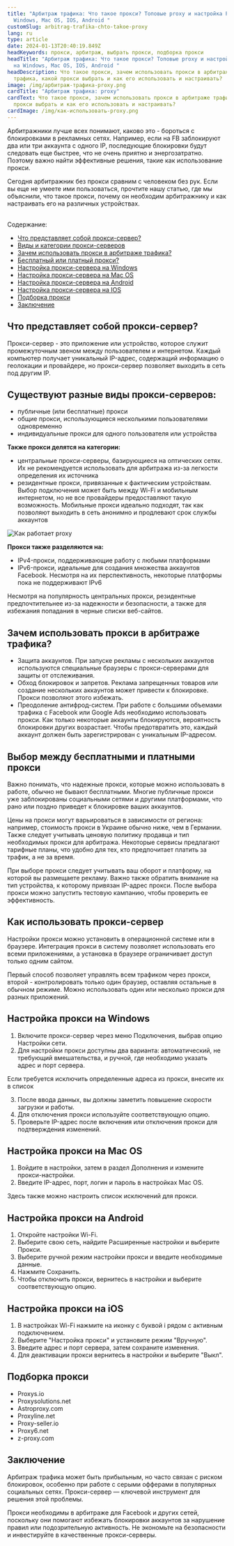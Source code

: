 ```yaml
---
title: "Арбитраж трафика: Что такое прокси? Топовые proxy и настройка Proxy на
  Windows, Mac OS, IOS, Android "
customSlug: arbitrag-trafika-chto-takoe-proxy
lang: ru
type: article
date: 2024-01-13T20:40:19.849Z
headKeywords: прокси, арбитраж, выбрать прокси, подборка прокси
headTitle: "Арбитраж трафика: Что такое прокси? Топовые proxy и настройка Proxy
  на Windows, Mac OS, IOS, Android "
headDescription: Что такое прокси, зачем использовать прокси в арбитраже
  трафика, какой прокси выбрать и как его использовать и настраивать?
image: /img/арбитраж-трафика-proxy.png
cardTitle: "Арбитраж трафика: proxy"
cardText: Что такое прокси, зачем использовать прокси в арбитраже трафика, какой
  прокси выбрать и как его использовать и настраивать?
cardImage: /img/как-использовать-proxy.png
---
```

Арбитражники лучше всех понимают, каково это - бороться с блокировками в рекламных сетях. Например, если на FB заблокируют два или три аккаунта с одного IP, последующие блокировки будут следовать еще быстрее, что не очень приятно и энергозатратно. Поэтому важно найти эффективные решения, такие как использование прокси. 

Сегодня арбитражник без прокси сравним с человеком без рук. Если вы еще не умеете ими пользоваться, прочтите нашу статью, где мы объяснили, что такое прокси, почему он необходим арбитражнику и как настраивать его на различных устройствах.

\
Содержание:

* [Что представляет собой прокси-сервер?](#Что-представляет-собой-прокси-сервер)
* [Виды и категории прокси-серверов](#Существуют-разные-виды-прокси-серверов)
* [Зачем использовать прокси в арбитраже трафика?](#Зачем-использовать-прокси-в-арбитраже-трафика)
* [Бесплатный или платный прокси?](#Выбор-между-бесплатными-и-платными-прокси)
* [Настройка прокси-сервера на Windows](#Настройка-прокси-на-Windows)
* [Настройка прокси-сервера на Mac OS](#Настройка-прокси-на-Mac-OS)
* [Настройка прокси-сервера на Android](#Настройка-прокси-на-Android)
* [Настройка прокси-сервера на IOS](#Настройка-прокси-на-iOS)
* [Подборка прокси](#Подборка-прокси)
* [Заключение](#Заключение)

## Что представляет собой прокси-сервер?

Прокси-сервер - это приложение или устройство, которое служит промежуточным звеном между пользователем и интернетом. Каждый компьютер получает уникальный IP-адрес, содержащий информацию о геолокации и провайдере, но прокси-сервер позволяет выходить в сеть под другим IP.

## Существуют разные виды прокси-серверов:

* публичные (или бесплатные) прокси
* общие прокси, использующиеся несколькими пользователями одновременно
* индивидуальные прокси для одного пользователя или устройства

**Также прокси делятся на категории:**

* центральные прокси-серверы, базирующиеся на оптических сетях. Их не рекомендуется использовать для арбитража из-за легкости определения их источника
* резидентные прокси, привязанные к фактическим устройствам. Выбор подключения может быть между Wi-Fi и мобильным интернетом, но не все провайдеры предоставляют такую возможность. Мобильные прокси идеально подходят, так как позволяют выходить в сеть анонимно и продлевают срок службы аккаунтов

![](/img/как-работает-proxy-и-для-чего-он-нужен.png "Как работает proxy")

**Прокси также разделяются на:**

* IPv4-прокси, поддерживающие работу с любыми платформами
* IPv6-прокси, идеальные для создания множества аккаунтов Facebook. Несмотря на их перспективность, некоторые платформы пока не поддерживают IPv6

Несмотря на популярность центральных прокси, резидентные предпочтительнее из-за надежности и безопасности, а также для избежания попадания в черные списки веб-сайтов.

## Зачем использовать прокси в арбитраже трафика?

* Защита аккаунтов. При запуске рекламы с нескольких аккаунтов используются специальные браузеры с прокси-серверами для защиты от отслеживания.
* Обход блокировок и запретов. Реклама запрещенных товаров или создание нескольких аккаунтов может привести к блокировке. Прокси позволяют этого избежать.
* Преодоление антифрод-систем. При работе с большими объемами трафика с Facebook или Google Ads необходимо использовать прокси. Как только некоторые аккаунты блокируются, вероятность блокировки других возрастает. Чтобы предотвратить это, каждый аккаунт должен быть зарегистрирован с уникальным IP-адресом.

## Выбор между бесплатными и платными прокси

Важно понимать, что надежные прокси, которые можно использовать в работе, обычно не бывают бесплатными. Многие публичные прокси уже заблокированы социальными сетями и другими платформами, что рано или поздно приведет к блокировке ваших аккаунтов. 

Цены на прокси могут варьироваться в зависимости от региона: например, стоимость прокси в Украине обычно ниже, чем в Германии. Также следует учитывать ценовую политику продавца и тип необходимых прокси для арбитража. Некоторые сервисы предлагают тарифные планы, что удобно для тех, кто предпочитает платить за трафик, а не за время.

При выборе прокси следует учитывать ваш оборот и платформу, на которой вы размещаете рекламу. Важно также обратить внимание на тип устройства, к которому привязан IP-адрес прокси. После выбора прокси можно запустить тестовую кампанию, чтобы проверить ее эффективность.

## Как использовать прокси-сервер

Настройки прокси можно установить в операционной системе или в браузере. Интеграция прокси в систему позволяет использовать его всеми приложениями, а установка в браузере ограничивает доступ только одним сайтом. 

Первый способ позволяет управлять всем трафиком через прокси, второй - контролировать только один браузер, оставляя остальные в обычном режиме. Можно использовать один или несколько прокси для разных приложений.

## Настройка прокси на Windows

1. Включите прокси-сервер через меню Подключения, выбрав опцию Настройки сети.
2. Для настройки прокси доступны два варианта: автоматический, не требующий вмешательства, и ручной, где необходимо указать адрес и порт сервера.

Если требуется исключить определенные адреса из прокси, внесите их в список

3. После ввода данных, вы должны заметить повышение скорости загрузки и работы.
4. Для отключения прокси используйте соответствующую опцию.
5. Проверьте IP-адрес после включения или отключения прокси для подтверждения изменений.

## Настройка прокси на Mac OS

1. Войдите в настройки, затем в раздел Дополнения и измените прокси-настройки.
2. Введите IP-адрес, порт, логин и пароль в настройках Mac OS.

Здесь также можно настроить список исключений для прокси.

## Настройка прокси на Android

1. Откройте настройки Wi-Fi.
2. Выберите свою сеть, найдите Расширенные настройки и выберите Прокси.
3. Выберите ручной режим настройки прокси и введите необходимые данные.
4. Нажмите Сохранить.
5. Чтобы отключить прокси, вернитесь в настройки и выберите соответствующую опцию.

## Настройка прокси на iOS

1. В настройках Wi-Fi нажмите на иконку с буквой i рядом с активным подключением.
2. Выберите "Настройка прокси" и установите режим "Вручную".
3. Введите адрес и порт сервера, затем сохраните изменения.
4. Для деактивации прокси вернитесь в настройки и выберите "Выкл".

## Подборка прокси

* Proxys.io
* Proxysolutions.net
* Astroproxy.com
* Proxyline.net
* Proxy-seller.io
* Proxy6.net
* z-proxy.com

## Заключение 

Арбитраж трафика может быть прибыльным, но часто связан с риском блокировок, особенно при работе с серыми офферами в популярных социальных сетях. Прокси-сервер — ключевой инструмент для решения этой проблемы.

Прокси необходимы в арбитраже для Facebook и других сетей, поскольку они помогают избежать блокировки аккаунтов за нарушение правил или подозрительную активность. Не экономьте на безопасности и инвестируйте в качественные прокси-серверы.